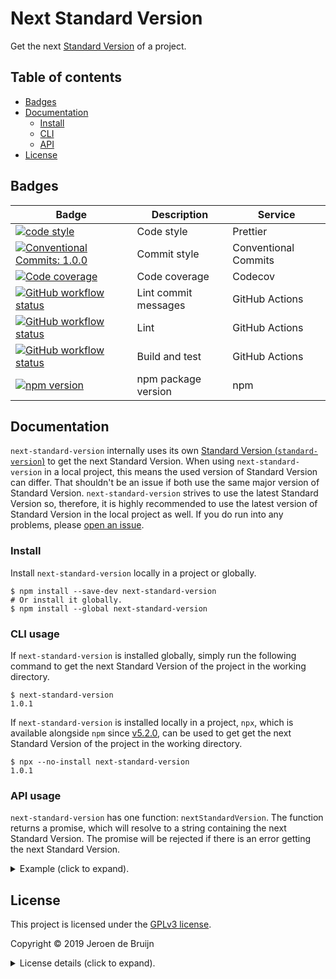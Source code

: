 # Next Standard Version

Get the next [Standard Version](https://github.com/conventional-changelog/standard-version) of a project.

## Table of contents

- [Badges](#badges)
- [Documentation](#documentation)
  - [Install](#install)
  - [CLI](#cli)
  - [API](#api)
- [License](#license)

<a name="badges"></a>

## Badges

| Badge                                                                                                                                                                                                                                          | Description          | Service              |
| ---------------------------------------------------------------------------------------------------------------------------------------------------------------------------------------------------------------------------------------------- | -------------------- | -------------------- |
| <a href="https://github.com/prettier/prettier#readme"><img alt="code style" src="https://img.shields.io/badge/code_style-prettier-ff69b4.svg?style=flat-square"></a>                                                                           | Code style           | Prettier             |
| <a href="https://conventionalcommits.org"><img alt="Conventional Commits: 1.0.0" src="https://img.shields.io/badge/Conventional%20Commits-1.0.0-yellow.svg?style=flat-square"></a>                                                             | Commit style         | Conventional Commits |
| <a href="https://codecov.io/gh/vidavidorra/next-standard-version"><img alt="Code coverage" src="https://img.shields.io/codecov/c/github/vidavidorra/next-standard-version/master?style=flat-square"></a>                                       | Code coverage        | Codecov              |
| <a href="https://github.com/vidavidorra/next-standard-version/actions"><img alt="GitHub workflow status" src="https://img.shields.io/github/workflow/status/vidavidorra/next-standard-version/Lint%20commit%20messages?style=flat-square"></a> | Lint commit messages | GitHub Actions       |
| <a href="https://github.com/vidavidorra/next-standard-version/actions"><img alt="GitHub workflow status" src="https://img.shields.io/github/workflow/status/vidavidorra/next-standard-version/Lint?style=flat-square"></a>                     | Lint                 | GitHub Actions       |
| <a href="https://github.com/vidavidorra/next-standard-version/actions"><img alt="GitHub workflow status" src="https://img.shields.io/github/workflow/status/vidavidorra/next-standard-version/Build?style=flat-square"></a>                    | Build and test       | GitHub Actions       |
| <a href="https://www.npmjs.com/package/next-standard-version"><img alt="npm version" src="https://img.shields.io/npm/v/next-standard-version.svg?style=flat-square"></a>                                                                       | npm package version  | npm                  |

<a name="documentation"></a>

## Documentation

`next-standard-version` internally uses its own [Standard Version (`standard-version`)](https://github.com/conventional-changelog/standard-version) to get the next Standard Version. When using `next-standard-version` in a local project, this means the used version of Standard Version can differ. That shouldn't be an issue if both use the same major version of Standard Version. `next-standard-version` strives to use the latest Standard Version so, therefore, it is highly recommended to use the latest version of Standard Version in the local project as well. If you do run into any problems, please [open an issue](https://github.com/vidavidorra/next-standard-version/issues/new).

<a name="install"></a>

### Install

Install `next-standard-version` locally in a project or globally.

```shell
$ npm install --save-dev next-standard-version
# Or install it globally.
$ npm install --global next-standard-version
```

<a name="cli"></a>

### CLI usage

If `next-standard-version` is installed globally, simply run the following command to get the next Standard Version of the project in the working directory.

```shell
$ next-standard-version
1.0.1
```

If `next-standard-version` is installed locally in a project, `npx`, which is available alongside `npm` since [v5.2.0](https://github.com/npm/npm/releases/tag/v5.2.0), can be used to get get the next Standard Version of the project in the working directory.

```shell
$ npx --no-install next-standard-version
1.0.1
```

<a name="api"></a>

### API usage

`next-standard-version` has one function: `nextStandardVersion`. The function returns a promise, which will resolve to a string containing the next Standard Version. The promise will be rejected if there is an error getting the next Standard Version.

<details><summary>Example (click to expand).</summary>
<p>

The example below shows how `next-standard-version` can be used in TypeScript. This example simply prints the next Standard Version to the console.

```typescript
import { nextStandardVersion } from 'next-standard-version';

nextStandardVersion()
  .then((newVersion: string) => {
    console.log(`The new version is: '${newVersion}'`);
  })
  .catch(error => console.error(error));
```

</details>

<a name="license"></a>

## License

This project is licensed under the [GPLv3 license](https://www.gnu.org/licenses/gpl.html).

Copyright © 2019 Jeroen de Bruijn

<details><summary>License details (click to expand).</summary>
<p>

This program is free software: you can redistribute it and/or modify
it under the terms of the GNU General Public License as published by
the Free Software Foundation, either version 3 of the License, or
(at your option) any later version.

This program is distributed in the hope that it will be useful,
but WITHOUT ANY WARRANTY; without even the implied warranty of
MERCHANTABILITY or FITNESS FOR A PARTICULAR PURPOSE. See the
GNU General Public License for more details.

You should have received a copy of the GNU General Public License
along with this program. If not, see <http://www.gnu.org/licenses/>.

The full text of the license is available in the [LICENSE](LICENSE.md) file in this repository and [online](https://www.gnu.org/licenses/gpl.html).

</details>
